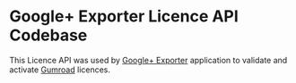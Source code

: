 # Google+ Exporter Licence API Codebase

This Licence API was used by [Google+ Exporter](https://github.com/abelaska/google-plus-exporter) application to validate and activate [Gumroad](https://gumroad.com) licences.
